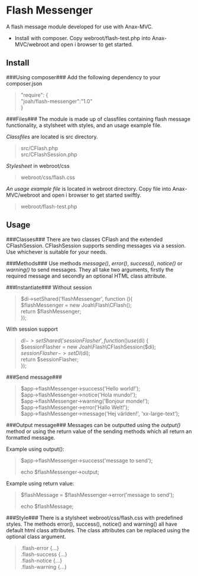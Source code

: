 Flash Messenger
==============

A flash message module developed for use with Anax-MVC.

* Install with composer. Copy webroot/flash-test.php into Anax-MVC/webroot and open i browser to get started.

Install
-------
###Using composer###
Add the following dependency to your composer.json
>
>    "require": {  
>       "joah/flash-messenger":"1.0"  
>    }  
>

###Files###
The module is made up of classfiles containing flash message functionality, a stylsheet with styles,
and an usage example file. 

*Classfiles* are located is src directory.
>src/CFlash.php  
>src/CFlashSession.php  

*Stylesheet* in webroot/css
>webroot/css/flash.css

*An usage example file* is located in webroot directory. Copy file into Anax-MVC/webroot
and open i browser to get started swiftly.
>webroot/flash-test.php

Usage
-----
###Classes###
There are two classes CFlash and the extended CFlashSession. CFlashSession supports 
sending messages via a session. Use whichever is suitable for your needs.

###Methods###
Use methods *message()*, *error()*, *success()*, *notice()* or *warning()* to send messages. 
They all take two arguments, firstly the required message and secondly an optional HTML class attribute. 

###Instantiate###
Without session
>$di->setShared('flashMessenger', function (){  
>    $flashMessenger = new Joah\Flash\CFlash();  
>    return $flashMessenger;  
>});  
>

With session support
> 
> $di->setShared('sessionFlasher', function () use ($di) {  
>     $sessionFlasher = new Joah\Flash\CFlashSession($di);  
>     $sessionFlasher->setDI($di);  
>     return $sessionFlasher;  
> });  

###Send message###
> $app->flashMessenger->success('Hello world!');  
> $app->flashMessenger->notice('Hola mundo!');  
> $app->flashMessenger->warning('Bonjour monde!');  
> $app->flashMessenger->error('Hallo Welt!');  
> $app->flashMessenger->message('Hej världen!', 'xx-large-text');  

###Output message###
Messages can be outputted using the *output()* method or using the return value 
of the sending methods which all return an formatted message. 

Example using output():
> 
> $app->flashMessenger->success('message to send');
> 
> echo $flashMessenger->output;
> 

Example using return value:
> 
> $flashMessage = $flashMessenger->error('message to send');
> 
> echo $flashMessage;
> 

###Style###
There is a stylsheet webroot/css/flash.css with predefined styles. The methods 
error(), success(), notice() and warning() all have default html class attributes. 
The class attributes can be replaced using the optional class argument.

> .flash-error {...}  
> .flash-success {...}  
> .flash-notice {...}  
> .flash-warning {...}  

